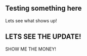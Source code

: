<!-- 
---
title: Testing syncing github docs sync
excerpt: Update your docs automatically with `rdme`, ReadMe's official CLI and GitHub Action!
category: 6279a8efa0b9e90014d51a0d
---
-->

## Testing something here
Lets see what shows up! 

## LETS SEE THE UPDATE!
SHOW ME THE MONEY!